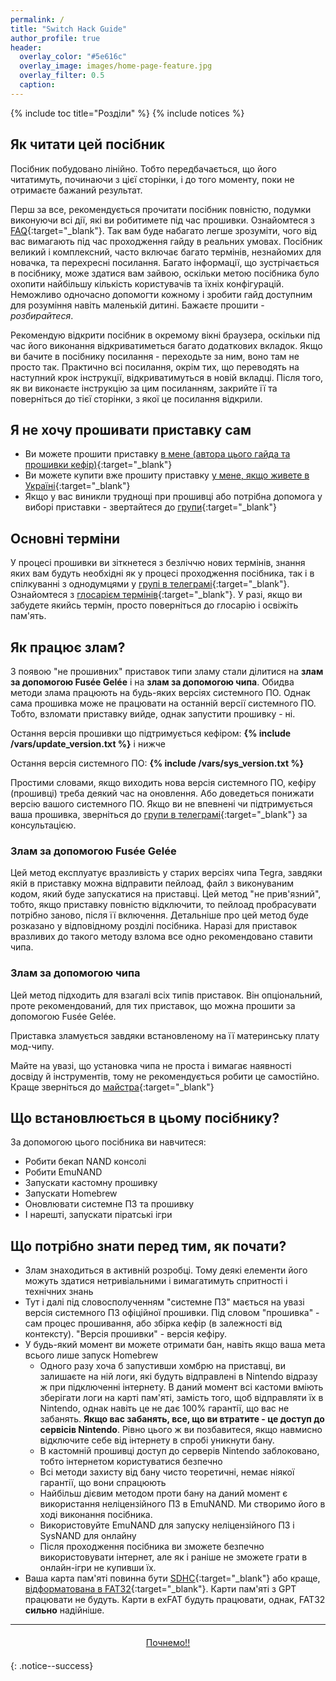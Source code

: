 ```yaml
---
permalink: /
title: "Switch Hack Guide"
author_profile: true
header:	
  overlay_color: "#5e616c"
  overlay_image: images/home-page-feature.jpg
  overlay_filter: 0.5
  caption:
---
```


{% include toc title="Розділи" %}
{% include notices %}	

## Як читати цей посібник

Посібник побудовано лінійно. Тобто передбачається, що його читатимуть, починаючи з цієї сторінки, і до того моменту, поки не отримаєте бажаний результат.

Перш за все, рекомендується прочитати посібник повністю, подумки виконуючи всі дії, які ви робитимете під час прошивки. Ознайомтеся з [FAQ](/uk/faq){:target="_blank"}. Так вам буде набагато легше зрозуміти, чого від вас вимагають під час проходження гайду в реальних умовах. Посібник великий і комплексний, часто включає багато термінів, незнайомих для новачка, та перехресні посилання. Багато інформації, що зустрічається в посібнику, може здатися вам зайвою, оскільки метою посібника було охопити найбільшу кількість користувачів та їхніх конфігурацій. Неможливо одночасно допомогти кожному і зробити гайд доступним для розуміння навіть маленькій дитині. Бажаєте прошити - *розбирайтеся*.

Рекомендую відкрити посібник в окремому вікні браузера, оскільки під час його виконання відкриватиметься багато додаткових вкладок. Якщо ви бачите в посібнику посилання - переходьте за ним, воно там не просто так. Практично всі посилання, окрім тих, що переводять на наступний крок інструкції, відкриватимуться в новій вкладці. Після того, як ви виконаєте інструкцію за цим посиланням, закрийте її та поверніться до тієї сторінки, з якої це посилання відкрили.

## Я не хочу прошивати приставку сам

+ Ви можете прошити приставку [в мене (автора цього гайда та прошивки кефір)](https://t.me/xhrxhrxhr){:target="_blank"}
+ Ви можете купити вже прошиту приставку [у мене, якщо живете в Україні](https://shop.customfw.xyz/){:target="_blank"}
+ Якщо у вас виникли труднощі при прошивці або потрібна допомога у виборі приставки - звертайтеся до [групи](http://t.me/kefir_urk){:target="_blank"}

## Основні терміни

У процесі прошивки ви зіткнетеся з безліччю нових термінів, знання яких вам будуть необхідні як у процесі проходження посібника, так і в спілкуванні з однодумцями у [групі в телеграмі](http://t.me/kefir_urk){:target="_blank"}. Ознайомтеся з [глосарієм термінів](/uk/glossary){:target="_blank"}. У разі, якщо ви забудете якийсь термін, просто поверніться до глосарію і освіжіть пам'ять.

## Як працює злам?

З появою "не прошивних" приставок типи зламу стали ділитися на **злам за допомогою Fusée Gelée** і на **злам за допомогою чипа**. Обидва методи злама працюють на будь-яких версіях системного ПО. Однак сама прошивка може не працювати на останній версії системного ПО. Тобто, взломати приставку вийде, однак запустити прошивку - ні. 

Остання версія прошивки що підтримується кефіром:  **{% include /vars/update_version.txt %}** і нижче

Остання версія системного ПО: **{% include /vars/sys_version.txt %}**

Простими словами, якщо виходить нова версія системного ПО, кефіру (прошивці) треба деякий час на оновлення. Або доведеться понижати версію вашого системного ПО. Якщо ви не впевнені чи підтримується ваша прошивка, зверніться до [групи в телеграмі](http://t.me/kefir_urk){:target="_blank"} за консультацією. 

### Злам за допомогою Fusée Gelée

Цей метод експлуатує вразливість у старих версіях чипа Tegra, завдяки якій в приставку можна відправити пейлоад, файл з виконуваним кодом, який буде запускатися на приставці. Цей метод "не прив'язний", тобто, якщо приставку повністю відключити, то пейлоад пробрасувати потрібно заново, після її включення. Детальніше про цей метод буде розказано у відповідному розділі посібника. Наразі для приставок вразливих до такого методу взлома все одно рекомендовано ставити чипа. 

### Злам за допомогою чипа

Цей метод підходить для взагалі всіх типів приставок. Він опціональний, проте рекомендований, для тих приставок, що можна прошити за допомогою Fusée Gelée. 

Приставка зламується завдяки встановленому на її материнську плату мод-чипу. 

Майте на увазі, що установка чипа не проста і вимагає наявності досвіду й інструментів, тому не рекомендується робити це самостійно. Краще зверніться до [майстра](https://t.me/xhrxhrxhr){:target="_blank"} 

## Що встановлюється в цьому посібнику?

За допомогою цього посібника ви навчитеся:

+ Робити бекап NAND консолі
+ Робити EmuNAND
+ Запускати кастомну прошивку
+ Запускати Homebrew
+ Оновлювати системне ПЗ та прошивку
+ І нарешті, запускати піратські ігри

## Що потрібно знати перед тим, як почати?

+ Злам знаходиться в активній розробці. Тому деякі елементи його можуть здатися нетривіальними і вимагатимуть спритності і технічних знань
+ Тут і далі під словосполученням "системне ПЗ" мається на увазі версія системного ПЗ офіційної прошивки. Під словом "прошивка" - сам процес прошивання, або збірка кефір (в залежності від контексту). "Версія прошивки" - версія кефіру.
+ У будь-який момент ви можете отримати бан, навіть якщо ваша мета всього лише запуск Homebrew
	+ Одного разу хоча б запустивши хомбрю на приставці, ви залишаєте на ній логи, які будуть відправлені в Nintendo відразу ж при підключенні інтернету. В даний момент всі кастоми вміють зберігати логи на карті пам'яті, замість того, щоб відправляти їх в Nintendo, однак навіть це не дає 100% гарантії, що вас не забанять. **Якщо вас забанять, все, що ви втратите - це доступ до сервісів Nintendo**. Рівно цього ж ви позбавитеся, якщо навмисно відключите себе від інтернету в спробі уникнути бану.
	+ В кастомній прошивці доступ до серверів Nintendo заблоковано, тобто інтернетом користуватися безпечно
	+ Всі методи захисту від бану чисто теоретичні, немає ніякої гарантії, що вони спрацюють
	+ Найбільш дієвим методом проти бану на даний момент є використання неліцензійного ПЗ в EmuNAND. Ми створимо його в ході виконання посібника.
	+ Використовуйте EmuNAND для запуску неліцензійного ПЗ і SysNAND для онлайну
	+ Після проходження посібника ви зможете безпечно використовувати інтернет, але як і раніше не зможете грати в онлайн-ігри не купивши їх.
+ Ваша карта пам'яті повинна бути [SDHC](https://uk.wikipedia.org/wiki/Secure_Digital){:target="_blank"} або краще, [відформатована в FAT32](https://format.customfw.xyz){:target="_blank"}. Карти пам'яті з GPT працювати не будуть. Карти в exFAT будуть працювати, однак, FAT32 **сильно** надійніше.

___

<center><a href="/uk/get-started" style="margin:20px auto; text-align:center; display:block; width:200px;" class="btn btn--short">Почнемо!!</a></center>
{: .notice--success}